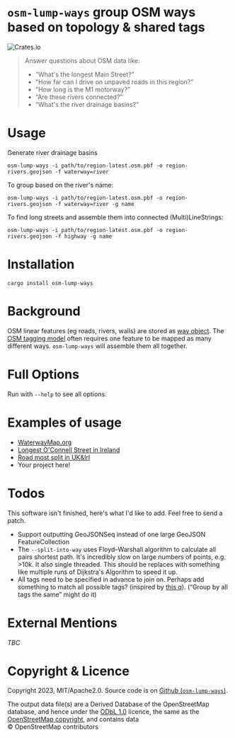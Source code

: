 # `osm-lump-ways` group OSM ways based on topology & shared tags

![Crates.io](https://img.shields.io/crates/d/osm-lump-ways)


> Answer questions about OSM data like:
>
> * “What's the longest Main Street?”
> * “How far can I drive on unpaved roads in this region?”
> * “How long is the M1 motorway?”
> * “Are these rivers connected?”
> * “What's the river drainage basins?”


# Usage

Generate river drainage basins

	osm-lump-ways -i path/to/region-latest.osm.pbf -o region-rivers.geojson -f waterway=river

To group based on the river's name:

	osm-lump-ways -i path/to/region-latest.osm.pbf -o region-rivers.geojson -f waterway=river -g name

To find long streets and assemble them into connected (Multi)LineStrings:

	osm-lump-ways -i path/to/region-latest.osm.pbf -o region-rivers.geojson -f highway -g name

# Installation

	cargo install osm-lump-ways


# Background

OSM linear features (eg roads, rivers, walls) are stored as [way
object](https://wiki.openstreetmap.org/wiki/Way). The [OSM tagging
model](https://wiki.openstreetmap.org/wiki/Tags) often requires one feature to
be mapped as many different ways. `osm-lump-ways` will assemble them all together.

# Full Options

Run with `--help` to see all options.


# Examples of usage

* [WaterwayMap.org](https://waterwaymap.org)
* [Longest O'Connell Street in Ireland](https://en.osm.town/@amapanda/110270516183776589)
* [Road most split in UK&Irl](https://en.osm.town/@amapanda/110762435236476901)
* Your project here!


# Todos

This software isn't finished, here's what I'd like to add. Feel free to send a patch.

* Support outputting GeoJSONSeq instead of one large GeoJSON FeatureCollection
* The `--split-into-way` uses Floyd–Warshall algorithm to calculate all pairs
  shortest path. It's incredibly slow on large numbers of points, e.g. >10k. It
  also single threaded. This should be replaces with something like multiple
  runs of Dijkstra's Algorithm to speed it up.
* All tags need to be specified in advance to join on. Perhaps add something to
  match all possible tags? (inspired by [this
  q](https://en.osm.town/@grischard/110763741292331075)). (“Group by all tags
  the same” might do it)


# External Mentions

*TBC*


# Copyright & Licence

Copyright 2023, MIT/Apache2.0. Source code is on [Github
(`osm-lump-ways`)](https://github.com/amandasaurus/osm-lump-ways).

The output data file(s) are a Derived Database of the OpenStreetMap database,
and hence under the [ODbL 1.0](https://opendatacommons.org/licenses/odbl/)
licence, the same as the
[OpenStreetMap copyright](https://www.openstreetmap.org/copyright), and
contains data © OpenStreetMap contributors
